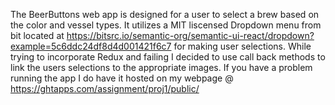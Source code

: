 The BeerButtons web app is designed for a user to select a brew based on the color and vessel types. It utilizes a MIT liscensed Dropdown menu from bit located at https://bitsrc.io/semantic-org/semantic-ui-react/dropdown?example=5c6ddc24df8d4d001421f6c7 for making user selections. While trying to incorporate Redux and failing I decided to use call back methods to link the users selections to the appropriate images. If you have a problem running the app I do have it hosted on my webpage @ https://ghtapps.com/assignment/proj1/public/ 
